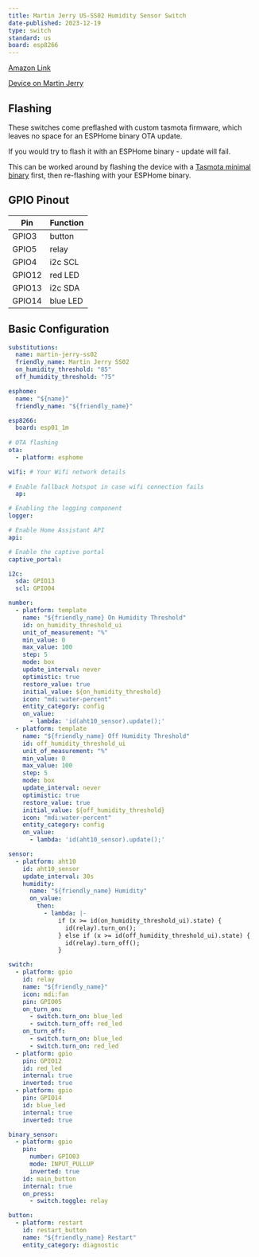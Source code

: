 ```yaml
---
title: Martin Jerry US-SS02 Humidity Sensor Switch
date-published: 2023-12-19
type: switch
standard: us
board: esp8266
---
```

[Amazon Link](https://amzn.to/3GQvWBH)

[Device on Martin Jerry](https://www.martinjerry.com/us-ss02)

## Flashing

These switches come preflashed with custom tasmota firmware, which leaves no space for an ESPHome binary OTA update.

If you would try to flash it with an ESPHome binary - update will fail.

This can be worked around by flashing the device with a [Tasmota minimal binary](http://ota.tasmota.com/tasmota/tasmota-minimal.bin.gz) first, then re-flashing with your ESPHome binary.

## GPIO Pinout

| Pin   | Function |
| ----- | -------- |
| GPIO3 | button |
| GPIO5 | relay  |
| GPIO4 | i2c SCL  |
| GPIO12 | red LED  |
| GPIO13 | i2c SDA  |
| GPIO14 | blue LED |

## Basic Configuration

```yaml
substitutions:
  name: martin-jerry-ss02
  friendly_name: Martin Jerry SS02
  on_humidity_threshold: "85"
  off_humidity_threshold: "75"

esphome:
  name: "${name}"
  friendly_name: "${friendly_name}"

esp8266:
  board: esp01_1m
  
# OTA flashing
ota:
  - platform: esphome

wifi: # Your Wifi network details
  
# Enable fallback hotspot in case wifi connection fails  
  ap:

# Enabling the logging component
logger:

# Enable Home Assistant API
api:

# Enable the captive portal
captive_portal:

i2c:
  sda: GPIO13
  scl: GPIO04

number:
  - platform: template
    name: "${friendly_name} On Humidity Threshold"
    id: on_humidity_threshold_ui
    unit_of_measurement: "%"
    min_value: 0
    max_value: 100
    step: 5
    mode: box
    update_interval: never
    optimistic: true
    restore_value: true
    initial_value: ${on_humidity_threshold}
    icon: "mdi:water-percent"
    entity_category: config
    on_value:
      - lambda: 'id(aht10_sensor).update();'
  - platform: template
    name: "${friendly_name} Off Humidity Threshold"
    id: off_humidity_threshold_ui
    unit_of_measurement: "%"
    min_value: 0
    max_value: 100
    step: 5
    mode: box
    update_interval: never
    optimistic: true
    restore_value: true
    initial_value: ${off_humidity_threshold}
    icon: "mdi:water-percent"
    entity_category: config
    on_value:
      - lambda: 'id(aht10_sensor).update();'

sensor:
  - platform: aht10
    id: aht10_sensor
    update_interval: 30s
    humidity:
      name: "${friendly_name} Humidity"
      on_value:
        then:
          - lambda: |-
              if (x >= id(on_humidity_threshold_ui).state) {
                id(relay).turn_on();
              } else if (x >= id(off_humidity_threshold_ui).state) {
                id(relay).turn_off();
              }

switch:
  - platform: gpio
    id: relay
    name: "${friendly_name}"
    icon: mdi:fan
    pin: GPIO05
    on_turn_on:
      - switch.turn_on: blue_led
      - switch.turn_off: red_led
    on_turn_off:
      - switch.turn_on: blue_led
      - switch.turn_on: red_led
  - platform: gpio
    pin: GPIO12
    id: red_led
    internal: true
    inverted: true
  - platform: gpio
    pin: GPIO14
    id: blue_led
    internal: true
    inverted: true

binary_sensor:
  - platform: gpio
    pin:
      number: GPIO03
      mode: INPUT_PULLUP
      inverted: true
    id: main_button
    internal: true
    on_press:
      - switch.toggle: relay

button:
  - platform: restart
    id: restart_button
    name: "${friendly_name} Restart"
    entity_category: diagnostic
```
